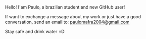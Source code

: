 Hello! I'am Paulo, a brazilian student and new GitHub user!

If want to exchange a message about my work or just have a good conversation, send an email to: paulomafra2004@gmail.com

Stay safe and drink water  =D
